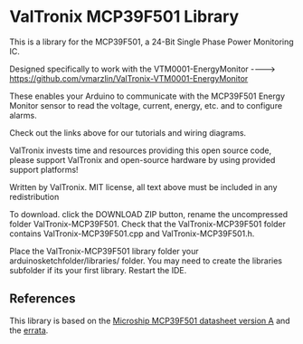 # ValTronix MCP39F501 Library

This is a library for the MCP39F501, a 24-Bit Single Phase Power Monitoring IC.

Designed specifically to work with the VTM0001-EnergyMonitor ----> https://github.com/vmarzlin/ValTronix-VTM0001-EnergyMonitor

These enables your Arduino to communicate with the MCP39F501 Energy Monitor sensor to read the voltage, current, energy, etc. and to configure alarms.

Check out the links above for our tutorials and wiring diagrams.

ValTronix invests time and resources providing this open source code, please support ValTronix and open-source hardware by using provided support platforms!

Written by ValTronix.
MIT license, all text above must be included in any redistribution

To download. click the DOWNLOAD ZIP button, rename the uncompressed folder ValTronix-MCP39F501. Check that the ValTronix-MCP39F501 folder contains ValTronix-MCP39F501.cpp and ValTronix-MCP39F501.h.

Place the ValTronix-MCP39F501 library folder your arduinosketchfolder/libraries/ folder. You may need to create the libraries subfolder if its your first library. Restart the IDE.

## References

This library is based on the [Microship MCP39F501 datasheet version A](https://ww1.microchip.com/downloads/en/DeviceDoc/20005256A.pdf) and the [errata](https://ww1.microchip.com/downloads/en/DeviceDoc/80000675A.pdf).
